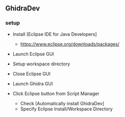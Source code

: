 ## GhidraDev

### setup
- Install [Eclipse IDE for Java Developers]
  - https://www.eclipse.org/downloads/packages/

- Launch Eclipse GUI
- Setup workspace directory
- Close Eclipse GUI

- Launch Ghidra GUI
- Click Eclipse button from Script Manager
  - Check [Automatically install GhidraDev]
  - Specify Eclipse Install/Workspace Directory
